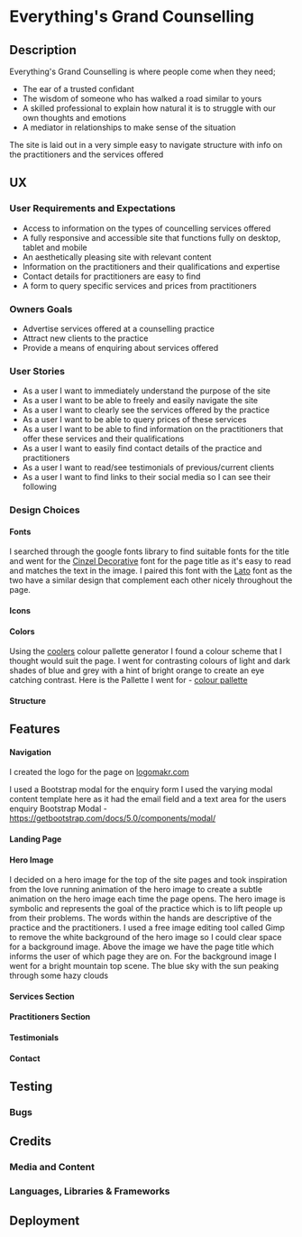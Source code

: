 # **Everything's Grand Counselling**

## **Description** 

Everything's Grand Counselling is where people come when they need;

* The ear of a trusted confidant
* The wisdom of someone who has walked a road similar to yours 
* A skilled professional to explain how natural it is to struggle with our own thoughts and emotions
* A mediator in relationships to make sense of the situation

The site is laid out in a very simple easy to navigate structure with info on the practitioners and the  services offered

## **UX**

### **User Requirements and Expectations**

* Access to information on the types of councelling services offered
* A fully responsive and accessible site that functions fully on desktop, tablet and mobile
* An aesthetically pleasing site with relevant content
* Information on the practitioners and their qualifications and expertise
* Contact details for practitioners are easy to find
* A form to query specific services and prices from practitioners

### **Owners Goals**

* Advertise services offered at a counselling practice
* Attract new clients to the practice
* Provide a means of enquiring about services offered

### **User Stories**

* As a user I want to immediately understand the purpose of the site
* As a user I want to be able to freely and easily navigate the site
* As a user I want to clearly see the services offered by the practice
* As a user I want to be able to query prices of these services
* As a user I want to be able to find information on the practitioners that offer these services and their qualifications
* As a user I want to easily find contact details of the practice and practitioners
* As a user I want to read/see testimonials of previous/current clients
* As a user I want to find links to their social media so I can see their following


### **Design Choices**

#### Fonts

I searched through the google fonts library to find suitable fonts for the title and went for the [Cinzel Decorative](https://fonts.google.com/specimen/Cinzel+Decorative?preview.text=Everything%27s%20Grand&preview.text_type=custom&preview.size=29#standard-styles) font for the page title as it's easy to read and matches the text in the image.
I paired this font with the [Lato](https://fonts.google.com/specimen/Lato?preview.text=Everything%27s%20Grand&preview.text_type=custom&preview.size=29&query=lato) font as the two have a similar design that complement each other nicely throughout the page.

#### Icons

#### Colors

Using the [coolers](https://coolors.co/) colour pallette generator I found a colour scheme that I thought would suit the page. I went for contrasting colours of light and dark shades of blue and grey with a hint of bright orange to create an eye catching contrast.
Here is the Pallette I went for - [colour pallette](https://coolors.co/000000-14213d-fca311-e5e5e5-ffffff)

#### Structure


## **Features**

#### Navigation

I created the logo for the page on [logomakr.com](https://logomakr.com)

I used a Bootstrap modal for the enquiry form I used the varying modal content template here as it had the email field and a text area for the users enquiry
Bootstrap Modal - https://getbootstrap.com/docs/5.0/components/modal/ 

#### Landing Page

#### Hero Image

I decided on a hero image for the top of the site pages and took inspiration from the love running animation of the hero image to create a subtle animation on the hero image each time the page opens. The hero image is symbolic and represents the goal of the practice which is to lift people up from their problems. The words within the hands are descriptive of the practice and the practitioners.
I used a free image editing tool called Gimp to remove the white background of the hero image so I could clear space for a background image.
Above the image we have the page title which informs the user of which page they are on.
For the background image I went for a bright mountain top scene. The blue sky with the sun peaking through some hazy clouds

#### Services Section

#### Practitioners Section

#### Testimonials

#### Contact 

## **Testing**

### Bugs

## **Credits**

### **Media and Content**

### **Languages, Libraries & Frameworks**
 
## **Deployment**